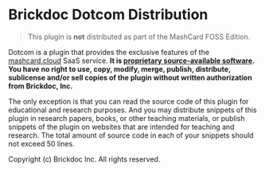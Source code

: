 # Brickdoc Dotcom Distribution

> This plugin is **not** distributed as part of the MashCard FOSS Edition.

Dotcom is a plugin that provides the exclusive features of the [mashcard.cloud](mashcard.cloud) SaaS service. **It is [proprietary source-available software](https://en.wikipedia.org/wiki/Source-available_software). You have no right to use, copy, modify, merge, publish, distribute, sublicense and/or sell copies of the plugin without written authorization from Brickdoc, Inc.**

The only exception is that you can read the source code of this plugin for educational and research purposes. And you may distribute snippets of this plugin in research papers, books, or other teaching materials, or publish snippets of the plugin on websites that are intended for teaching and research. The total amount of source code in each of your snippets should not exceed 50 lines.

Copyright (c) Brickdoc Inc. All rights reserved.
